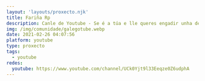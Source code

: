 ```yaml
---
layout: 'layouts/proxecto.njk'
title: Fariña Rp
description: Canle de Youtube - Se é a túa e lle queres engadir unha descripción e etiquetas, ponte en contacto con nós.
img: /img/comunidade/galegotube.webp
date: 2021-02-26 04:07:56
platform: youtube
type: proxecto
tags:
  - youtube
redes:
  youtube: https://www.youtube.com/channel/UCk0Yjt9l33Eeqze0Z6udphA
---
```


